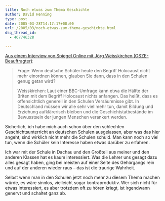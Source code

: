```yaml
---
title: Noch etwas zum Thema Geschichte
author: David Henning
type: post
date: 2005-03-28T14:17:17+00:00
url: /2005/03/noch-etwas-zum-thema-geschichte.html
dsq_thread_id:
  - 467746328

---
```

[Aus einem Interview von Spiegel Online mit Jörg Weisskirchen (OSZE-Beauftragter)][1]:

> Frage: Wenn deutsche Schüler heute den Begriff Holocaust nicht mehr einordnen können, glauben Sie dann, dass in den Schulen genug getan wird?
> 
> Weisskirchen: Laut einer BBC-Umfrage kann etwa die Hälfte der Briten mit dem Begriff Holocaust nichts anfangen. Das heißt, dass es offensichtlich generell in den Schulen Versäumnisse gibt. In Deutschland müssen wir alle sehr viel mehr tun, damit Bildung und Erziehung aufklärerisch bleiben und die Geschichtstatbestände im Bewusstsein der jungen Menschen verankert werden.

Sicherlich, ich habe mich auch schon über den schlechten Geschichtsunterricht an deutschen Schulen ausgelassen, aber was das hier angeht, sind wirklich nicht mehr die Schulen schuld. Man kann noch so viel tun, wenn die Schüler kein Interesse haben etwas darüber zu erfahren.
  
Ich war mit der Schule in Dachau und den Großteil aus meiner und den anderen Klassen hat es kaum interessiert. Was die Lehrer uns gesagt dazu alles gesagt haben, ging bei meisten auf einer Seite des Gehörgangs rein und auf der anderen wieder raus &#8211; das ist die traurige Wahrheit.

Selbst wenn man in den Schulen jetzt noch mehr zu diesem Thema machen würde, es wäre sinnlos, vielleicht sogar kontraproduktiv. Wer sich nicht für etwas interessiert, es aber trotzdem oft zu hören kriegt, ist irgendwann genervt und schaltet ganz ab.

 [1]: http://www.spiegel.de/politik/deutschland/0,1518,348480,00.html